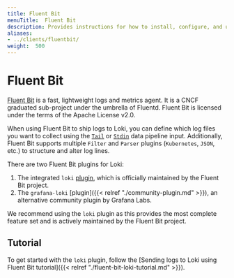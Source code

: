 ```yaml
---
title: Fluent Bit
menuTitle:  Fluent Bit
description: Provides instructions for how to install, configure, and use the Fluent Bit client to send logs to Loki.
aliases: 
- ../clients/fluentbit/
weight:  500
---
```

# Fluent Bit

[Fluent Bit](https://fluentbit.io/) is a fast, lightweight logs and metrics agent. It is a CNCF graduated sub-project under the umbrella of Fluentd. Fluent Bit is licensed under the terms of the Apache License v2.0.

When using Fluent Bit to ship logs to Loki, you can define which log files you want to collect using the [`Tail`](https://docs.fluentbit.io/manual/pipeline/inputs/tail) or [`Stdin`](https://docs.fluentbit.io/manual/pipeline/inputs/standard-input) data pipeline input. Additionally, Fluent Bit supports multiple `Filter` and `Parser` plugins (`Kubernetes`, `JSON`, etc.) to structure and alter log lines.

There are two Fluent Bit plugins for Loki: 

1. The integrated `loki` [plugin](https://grafana.com/docs/loki/<LOKI_VERSION>/send-data/fluentbit/fluent-bit-plugin/), which is officially maintained by the Fluent Bit project.
2. The `grafana-loki` [plugin]({{< relref "./community-plugin.md" >}}), an alternative community plugin by Grafana Labs.

We recommend using the `loki` plugin as this provides the most complete feature set and is actively maintained by the Fluent Bit project.

## Tutorial

To get started with the `loki` plugin, follow the [Sending logs to Loki using Fluent Bit tutorial]({{< relref "./fluent-bit-loki-tutorial.md" >}}). 
